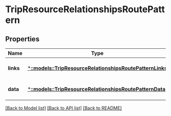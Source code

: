 # TripResourceRelationshipsRoutePattern

## Properties
Name | Type | Description | Notes
------------ | ------------- | ------------- | -------------
**links** | [***::models::TripResourceRelationshipsRoutePatternLinks**](TripResource_relationships_route_pattern_links.md) |  | [optional] [default to null]
**data** | [***::models::TripResourceRelationshipsRoutePatternData**](TripResource_relationships_route_pattern_data.md) |  | [optional] [default to null]

[[Back to Model list]](../README.md#documentation-for-models) [[Back to API list]](../README.md#documentation-for-api-endpoints) [[Back to README]](../README.md)



